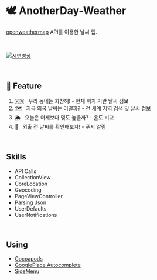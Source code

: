 # 🕊 AnotherDay-Weather
[openweathermap](https://openweathermap.org/) API를 이용한 날씨 앱.  

<br>

[![시연영상](https://youtu.be/vi/d8-EWUAslgQ/0.jpg)](https://youtu.be/d8-EWUAslgQ)

<br>

## 🌿 Feature
1. 🇰🇷 &nbsp;&nbsp;우리 동네는 화창해! - 현재 위치 기반 날씨 정보
2. 🗺 &nbsp;&nbsp;지금 외국 날씨는 어떨까? - 전 세계 지역 검색 및 날씨 정보
3. 🌦 &nbsp;&nbsp;오늘은 어제보다 몇도 높을까? - 온도 비교
4. 📢 &nbsp;&nbsp;외출 전 날씨를 확인해보자! - 푸시 알림

<br>

## Skills
* API Calls
* CollectionView
* CoreLocation
* Geocoding
* PageViewController
* Parsing Json
* UserDefaults
* UserNotifications

<br>

## Using
* [Cocoapods](https://cocoapods.org/)
* [GooglePlace Autocomplete](https://developers.google.com/maps/documentation/places/web-service/overview?hl=ko)
* [SideMenu](https://github.com/jonkykong/SideMenu)

